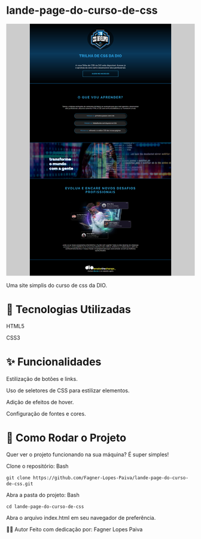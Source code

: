 # lande-page-do-curso-de-css

![site](./assets/pagina_em_css.png)

Uma site simplis do curso de css da DIO.

# 🚀 Tecnologias Utilizadas
HTML5

CSS3

# ✨ Funcionalidades

Estilização de botões e links.

Uso de seletores de CSS para estilizar elementos.

Adição de efeitos de hover.

Configuração de fontes e cores.

# 📁 Como Rodar o Projeto
Quer ver o projeto funcionando na sua máquina? É super simples!

Clone o repositório:
Bash
```
git clone https://github.com/Fagner-Lopes-Paiva/lande-page-do-curso-de-css.git
```
Abra a pasta do projeto:
Bash
```
cd lande-page-do-curso-de-css
```
Abra o arquivo index.html em seu navegador de preferência.

👩‍💻 Autor
Feito com dedicação por: Fagner Lopes Paiva